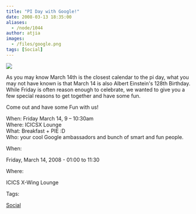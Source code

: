 ```yaml
---
title: "PI Day with Google!"
date: 2008-03-13 18:35:00
aliases:
  - /node/1044
author: atjia
images:
  - /files/google.png
tags: [Social]
---
```


![](/files/google.png)

As you may know March 14th is the closest calendar to the pi day, what you may not have known is that March 14 is also Albert Einstein's 128th Birthday. While Friday is often reason enough to celebrate, we wanted to give you a few special reasons to get together and have some fun.

Come out and have some Fun with us!

When: Friday March 14, 9 – 10:30am \
Where: ICICSX Lounge \
What: Breakfast + PIE :D \
Who: your cool Google ambassadors and bunch of smart and fun people.

When: 

Friday, March 14, 2008 - 01:00 to 11:30

Where: 

ICICS X-Wing Lounge

Tags: 

[Social](/social)
